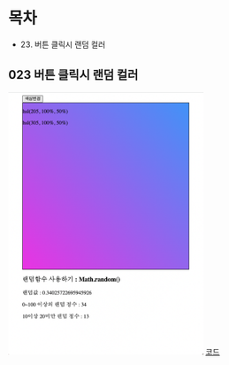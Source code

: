 # 목차

- 23. 버튼 클릭시 랜덤 컬러

## 023 버튼 클릭시 랜덤 컬러

<img src="https://github.com/hyeah0/Javascript/blob/master/Javascript_BookCodeRecipe/img/ch23.png" width="70%">
<a href="https://github.com/hyeah0/Javascript/blob/master/Javascript_BookCodeRecipe/ch023_RandomColorChange/index.html">코드</a>
